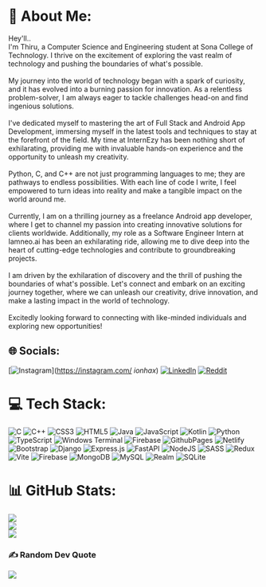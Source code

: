 # 💫 About Me:
Hey'll..<br>I'm Thiru, a Computer Science and Engineering student at Sona College of Technology. I thrive on the excitement of exploring the vast realm of technology and pushing the boundaries of what's possible.<br><br>My journey into the world of technology began with a spark of curiosity, and it has evolved into a burning passion for innovation. As a relentless problem-solver, I am always eager to tackle challenges head-on and find ingenious solutions.<br><br>I've dedicated myself to mastering the art of Full Stack and Android App Development, immersing myself in the latest tools and techniques to stay at the forefront of the field. My time at InternEzy has been nothing short of exhilarating, providing me with invaluable hands-on experience and the opportunity to unleash my creativity.<br><br>Python, C, and C++ are not just programming languages to me; they are pathways to endless possibilities. With each line of code I write, I feel empowered to turn ideas into reality and make a tangible impact on the world around me.<br><br>Currently, I am on a thrilling journey as a freelance Android app developer, where I get to channel my passion into creating innovative solutions for clients worldwide. Additionally, my role as a Software Engineer Intern at Iamneo.ai has been an exhilarating ride, allowing me to dive deep into the heart of cutting-edge technologies and contribute to groundbreaking projects.<br><br>I am driven by the exhilaration of discovery and the thrill of pushing the boundaries of what's possible. Let's connect and embark on an exciting journey together, where we can unleash our creativity, drive innovation, and make a lasting impact in the world of technology.<br><br>Excitedly looking forward to connecting with like-minded individuals and exploring new opportunities!


## 🌐 Socials:
[![Instagram](https://img.shields.io/badge/Instagram-%23E4405F.svg?logo=Instagram&logoColor=white)](https://instagram.com/ _ionhax_) [![LinkedIn](https://img.shields.io/badge/LinkedIn-%230077B5.svg?logo=linkedin&logoColor=white)](https://linkedin.com/in/linkedin.com/in/mrionhax) [![Reddit](https://img.shields.io/badge/Reddit-%23FF4500.svg?logo=Reddit&logoColor=white)](https://reddit.com/user/IONHAX) 

# 💻 Tech Stack:
![C](https://img.shields.io/badge/c-%2300599C.svg?style=for-the-badge&logo=c&logoColor=white) ![C++](https://img.shields.io/badge/c++-%2300599C.svg?style=for-the-badge&logo=c%2B%2B&logoColor=white) ![CSS3](https://img.shields.io/badge/css3-%231572B6.svg?style=for-the-badge&logo=css3&logoColor=white) ![HTML5](https://img.shields.io/badge/html5-%23E34F26.svg?style=for-the-badge&logo=html5&logoColor=white) ![Java](https://img.shields.io/badge/java-%23ED8B00.svg?style=for-the-badge&logo=openjdk&logoColor=white) ![JavaScript](https://img.shields.io/badge/javascript-%23323330.svg?style=for-the-badge&logo=javascript&logoColor=%23F7DF1E) ![Kotlin](https://img.shields.io/badge/kotlin-%237F52FF.svg?style=for-the-badge&logo=kotlin&logoColor=white) ![Python](https://img.shields.io/badge/python-3670A0?style=for-the-badge&logo=python&logoColor=ffdd54) ![TypeScript](https://img.shields.io/badge/typescript-%23007ACC.svg?style=for-the-badge&logo=typescript&logoColor=white) ![Windows Terminal](https://img.shields.io/badge/Windows%20Terminal-%234D4D4D.svg?style=for-the-badge&logo=windows-terminal&logoColor=white) ![Firebase](https://img.shields.io/badge/firebase-%23039BE5.svg?style=for-the-badge&logo=firebase) ![GithubPages](https://img.shields.io/badge/github%20pages-121013?style=for-the-badge&logo=github&logoColor=white) ![Netlify](https://img.shields.io/badge/netlify-%23000000.svg?style=for-the-badge&logo=netlify&logoColor=#00C7B7) ![Bootstrap](https://img.shields.io/badge/bootstrap-%238511FA.svg?style=for-the-badge&logo=bootstrap&logoColor=white) ![Django](https://img.shields.io/badge/django-%23092E20.svg?style=for-the-badge&logo=django&logoColor=white) ![Express.js](https://img.shields.io/badge/express.js-%23404d59.svg?style=for-the-badge&logo=express&logoColor=%2361DAFB) ![FastAPI](https://img.shields.io/badge/FastAPI-005571?style=for-the-badge&logo=fastapi) ![NodeJS](https://img.shields.io/badge/node.js-6DA55F?style=for-the-badge&logo=node.js&logoColor=white) ![SASS](https://img.shields.io/badge/SASS-hotpink.svg?style=for-the-badge&logo=SASS&logoColor=white) ![Redux](https://img.shields.io/badge/redux-%23593d88.svg?style=for-the-badge&logo=redux&logoColor=white) ![Vite](https://img.shields.io/badge/vite-%23646CFF.svg?style=for-the-badge&logo=vite&logoColor=white) ![Firebase](https://img.shields.io/badge/Firebase-039BE5?style=for-the-badge&logo=Firebase&logoColor=white) ![MongoDB](https://img.shields.io/badge/MongoDB-%234ea94b.svg?style=for-the-badge&logo=mongodb&logoColor=white) ![MySQL](https://img.shields.io/badge/mysql-%2300000f.svg?style=for-the-badge&logo=mysql&logoColor=white) ![Realm](https://img.shields.io/badge/Realm-39477F?style=for-the-badge&logo=realm&logoColor=white) ![SQLite](https://img.shields.io/badge/sqlite-%2307405e.svg?style=for-the-badge&logo=sqlite&logoColor=white)
# 📊 GitHub Stats:
![](https://github-readme-stats.vercel.app/api?username=IONHAX04&theme=dark&hide_border=false&include_all_commits=false&count_private=false)<br/>
![](https://github-readme-streak-stats.herokuapp.com/?user=IONHAX04&theme=dark&hide_border=false)<br/>
![](https://github-readme-stats.vercel.app/api/top-langs/?username=IONHAX04&theme=dark&hide_border=false&include_all_commits=false&count_private=false&layout=compact)

### ✍️ Random Dev Quote
![](https://quotes-github-readme.vercel.app/api?type=horizontal&theme=radical)

<!-- Proudly created with GPRM ( https://gprm.itsvg.in ) -->
